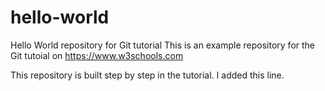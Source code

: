 # hello-world
Hello World repository for Git tutorial
This is an example repository for the Git tutoial on https://www.w3schools.com

This repository is built step by step in the tutorial.
I added this line.
